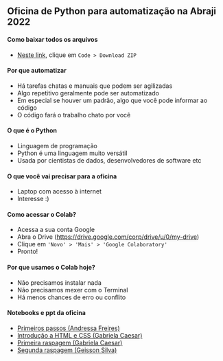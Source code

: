## Oficina de Python para automatização na Abraji 2022

#### Como baixar todos os arquivos
- [Neste link](https://github.com/python-abraji-2022/python-para-automatizacao-abraji-2022), clique em ``Code > Download ZIP``        

#### Por que automatizar
- Há tarefas chatas e manuais que podem ser agilizadas      
- Algo repetitivo geralmente pode ser automatizado
- Em especial se houver um padrão, algo que você pode informar ao código      
- O código fará o trabalho chato por você     

#### O que é o Python
- Linguagem de programação      
- Python é uma linguagem muito versátil       
- Usada por cientistas de dados, desenvolvedores de software etc

#### O que você vai precisar para a oficina      
- Laptop com acesso à internet          
- Interesse :)       

#### Como acessar o Colab?
- Acessa a sua conta Google           
- Abra o Drive (https://drive.google.com/corp/drive/u/0/my-drive)     
- Clique em ``'Novo' > 'Mais' > 'Google Colaboratory'``       
- Pronto!       

#### Por que usamos o Colab hoje?       
- Não precisamos instalar nada        
- Não precisamos mexer com o Terminal         
- Há menos chances de erro ou conflito        

#### Notebooks e ppt da oficina
- [Primeiros passos (Andressa Freires)](https://github.com/python-abraji-2022/python-para-automatizacao-abraji-2022/blob/main/notebook-colab/Resuma%CC%83o_Python_Abraji.ipynb)       
- [Introdução a HTML e CSS (Gabriela Caesar)](https://github.com/python-abraji-2022/python-para-automatizacao-abraji-2022/blob/main/ppt-html-css/html-e-css-o-basico-gabriela-caesar.pdf)           
- [Primeira raspagem (Gabriela Caesar)](https://github.com/python-abraji-2022/python-para-automatizacao-abraji-2022/blob/main/notebook-colab/raspagem_site_ssp.ipynb)          
- [Segunda raspagem (Geisson Silva)](https://github.com/python-abraji-2022/python-para-automatizacao-abraji-2022/blob/main/notebook-colab/caixaNotebook.ipynb)        
